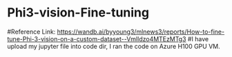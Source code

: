 # Phi3-vision-Fine-tuning
#Reference Link: https://wandb.ai/byyoung3/mlnews3/reports/How-to-fine-tune-Phi-3-vision-on-a-custom-dataset--Vmlldzo4MTEzMTg3 
#I have upload my jupyter file into code dir, I ran the code on  Azure H100 GPU VM.
